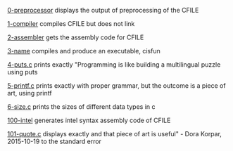 [0-preprocessor](./0-preprocessor) displays the output of preprocessing of the CFILE

[1-compiler](./1-compiler) compiles CFILE but does not link

[2-assembler](./2-assembler) gets the assembly code for CFILE

[3-name](./3-name) compiles and produce an executable, cisfun

[4-puts.c](./4-puts.c) prints exactly "Programming is like building a multilingual puzzle using puts

[5-printf.c](./5-printf.c) prints exactly with proper grammar, but the outcome is a piece of art, using printf

[6-size.c](./6-size.c) prints the sizes of different data types in c

[100-intel](./100-intel) generates intel syntax assembly code of CFILE

[101-quote.c](./101-quote.c) displays exactly  and that piece of art is useful" - Dora Korpar, 2015-10-19 to the standard error
